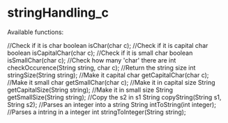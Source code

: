 # stringHandling_c

Available functions:

//Check if it is char
boolean isChar(char c); 
//Check if it is capital char
boolean isCapitalChar(char c);
//Check if it is small char 
boolean isSmallChar(char c); 
//Check how many 'char' there are
int checkOccurence(String string, char c); 
//Return the string size
int stringSize(String string);
//Make it capital 
char getCapitalChar(char c);
//Make it small 
char getSmallChar(char c); 
//Make it in capital size
String getCapitalSize(String string);
//Make it in small size 
String getSmallSize(String string); 
//Copy the s2 in s1
String copyString(String s1, String s2);
//Parses an integer into a string
String intToString(int integer);
//Parses a intring in a integer
int stringToInteger(String string);